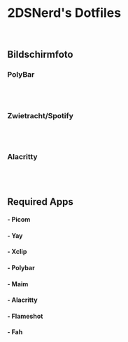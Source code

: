 # 2DSNerd's Dotfiles
<br>

## Bildschirmfoto
### PolyBar

<br>
<br>

### Zwietracht/Spotify

<br>
<br>

### Alacritty

<br>
<br>

## Required Apps
#### - Picom
#### - Yay
#### - Xclip
#### - Polybar
#### - Maim
#### - Alacritty
#### - Flameshot
#### - Fah
